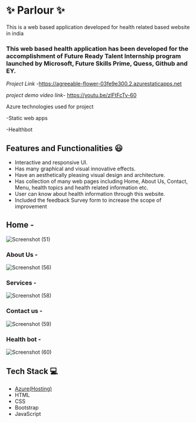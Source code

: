 
# ✨ Parlour ✨

This is a web based application developed for health related based website in india

### This web based health application has been developed for the accomplishment of Future Ready Talent Internship program launched by Microsoft, Future Skills Prime, Quess, Github and EY.


*Project Link* -https://agreeable-flower-03fe9e300.2.azurestaticapps.net

*project demo video link*- https://youtu.be/zlFtFcTy-60



Azure technologies used for project

-Static web apps

-Healthbot

## Features and Functionalities 😃

- Interactive and responsive UI.
- Has many graphical and visual innovative effects.
- Have an aesthetically pleasing visual design and architecture.
- Has collection of many web pages including Home, About Us, Contact, Menu, health topics and health related information etc.
- User can know about health information through this website.
- Included the feedback Survey form to increase the scope of improvement 

## Home -
![Screenshot (51)](https://user-images.githubusercontent.com/118967277/212489000-0a3f3c8f-ef09-4ee0-bfb1-f6334bc191d0.png)




### About Us -

![Screenshot (56)](https://user-images.githubusercontent.com/118967277/212489732-e8771af2-a6b0-4497-abef-02d0d4be02a3.png)





### Services -


![Screenshot (58)](https://user-images.githubusercontent.com/118967277/212489777-cd199465-e4d3-48b4-aac9-02e9ac5ff1b3.png)





### Contact us -



![Screenshot (59)](https://user-images.githubusercontent.com/118967277/212489794-9d696ad3-4cc8-4763-917e-16da857fd390.png)



### Health bot -




![Screenshot (60)](https://user-images.githubusercontent.com/118967277/212489809-387343f0-9240-485d-b4ef-2302ba1e1986.png)






## Tech Stack 💻

- [Azure(Hosting)](https://azure.microsoft.com/en-in/features/azure-portal/)
- HTML
- CSS
- Bootstrap
- JavaScript


